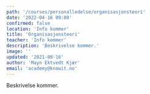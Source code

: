 ```yaml
---
path: '/courses/personalledelse/organisasjonsteori'
date: '2022-04-16 09:00'
confirmed: false
location: 'Info kommer'
title: 'Organisasjonsteori'
teacher: 'Info kommer'
description: 'Beskrivelse kommer.'
image: ''
updated: '2021-08-16'
author: 'Mayn Ektvedt Kjær'
email: 'academy@knowit.no'
---
```


Beskrivelse kommer.
